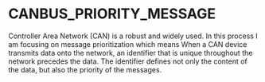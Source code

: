 # CANBUS_PRIORITY_MESSAGE
Controller Area Network (CAN) is a robust and widely used. In this process I am focusing on message  prioritization which means When a CAN device transmits data onto the network, an identifier that is unique throughout the network precedes the data. The identifier defines not only the content of the data, but also the priority of the messages.
